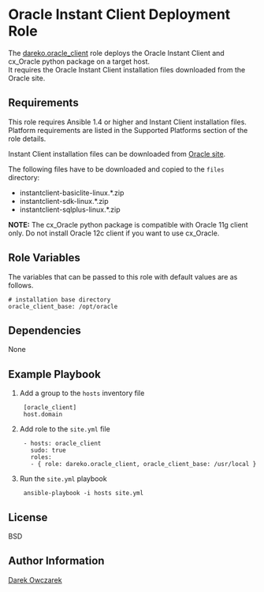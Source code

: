 Oracle Instant Client Deployment Role
=====================================

The [dareko.oracle_client](https://galaxy.ansibleworks.com/list#/roles/469) role deploys
the Oracle Instant Client and cx_Oracle python package on a target host.  
It requires the Oracle Instant Client installation files downloaded from the Oracle site.

Requirements
------------

This role requires Ansible 1.4 or higher and Instant Client installation files.
Platform requirements are listed in the Supported Platforms section of the role details.

Instant Client installation files can be downloaded from [Oracle site](http://www.oracle.com/technetwork/database/features/instant-client/index-097480.html).

The following files have to be downloaded and copied to the `files` directory:

- instantclient-basiclite-linux.*.zip
- instantclient-sdk-linux.*.zip
- instantclient-sqlplus-linux.*.zip

**NOTE:** The cx_Oracle python package is compatible with Oracle 11g client only. Do not install Oracle 12c client if you want to use cx_Oracle.

Role Variables
--------------

The variables that can be passed to this role with default values are as follows.

    # installation base directory
    oracle_client_base: /opt/oracle

Dependencies
------------

None

Example Playbook
----------------

1. Add a group to the `hosts` inventory file

        [oracle_client]
        host.domain

2. Add role to the `site.yml` file

        - hosts: oracle_client
          sudo: true
          roles:
          - { role: dareko.oracle_client, oracle_client_base: /usr/local }

3. Run the `site.yml` playbook

        ansible-playbook -i hosts site.yml

License
-------

BSD

Author Information
------------------

[Darek Owczarek](https://galaxy.ansibleworks.com/list#/users/1102)
